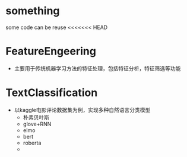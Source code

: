 # something
some code can be reuse
<<<<<<< HEAD

# FeatureEngeering
- 主要用于传统机器学习方法的特征处理，包括特征分析，特征筛选等功能

# TextClassification
- 以kaggle电影评论数据集为例，实现多种自然语言分类模型
    - 朴素贝叶斯
    - glove+RNN
    - elmo
    - bert
    - roberta
    -
